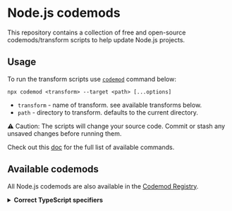 # Node.js codemods
This repository contains a collection of free and open-source codemods/transform scripts to help update Node.js projects.

## Usage

To run the transform scripts use [`codemod`](https://go.codemod.com/github) command below:

`npx codemod <transform> --target <path> [...options]`

* `transform` - name of transform. see available transforms below.
* `path` - directory to transform. defaults to the current directory.

⚠️ Caution: The scripts will change your source code. Commit or stash any unsaved changes before running them.

Check out this [doc](https://go.codemod.com/cli-docs) for the full list of available commands.

## Available codemods

All Node.js codemods are also available in the [Codemod Registry](https://codemod.com/registry).

<details>
<summary><strong> Correct TypeScript specifiers </strong></summary><br>
  
```sh
npx codemod node/correct-ts-specifiers
```
  
This script transforms import specifiers in source code from the broken state TypeScript's compiler (`tsc`) requires into proper ones. This is a one-and-done process, and the updated source code should be committed to your version control (eg git); thereafter, source-code import statements should be authored to be compliant with the ECMAScript (JavaScript) standard.

This is useful when source code is processed by standards-compliant software like Node.js.

This script does not just blindly find & replace file extensions within specifiers: It confirms that the targeted file of replacement specifier actually exists; in cases where there is ambiguity (such as two files with the same basename in the same location but different relevant file extensions), it logs an error, skips that specifier, and continues processing.

This script does not confirm that the targetted module in the replacement contains the exports cited in the import statement. This should not actually ever result in a problem because ambiguous cases are skipped (so if there is a problem, it existed before the migration started). Merely running your source code after the mirgration completes will confirm all is good (if there are problems, node will error, citing exactly where the problems are).

**💡 Note**

1. If you're using `tsconfig`'s `paths`, you will need a loader like [`nodejs-loaders/dev/alias`](https://github.com/JakobJingleheimer/nodejs-loaders?tab=readme-ov-file#alias)

```sh
npm i nodejs-loaders

NODE_OPTIONS="--loader=nodejs-loaders/dev/alias" \
npx codemod node/correct-ts-specifiers
```

2. If you want your source code to still be processessable with `tsc` (for instance, to run type-checking as a lint or test step), you'll need to set [`allowImportingTsExtensions`](https://www.typescriptlang.org/tsconfig/#allowImportingTsExtensions). You will need to use a different transpiler to convert your source code to JavaScript (you probably should be doing that anyway).

### Supported cases

* no file extension → `.cts`, `.mts`, `.js`, `.ts`, `.d.cts`, `.d.mts`, or `.d.ts`
* `.cjs` → `.cts`, `.mjs` → `.mts`, `.js` → `.ts`
* `.js` → `.d.cts`, `.d.mts`, or `.d.ts`
* Package.json subimports
* tsconfig paths (requires a loader)

Before:

```ts
import { URL } from 'node:url';

import { bar } from '@dep/bar';
import { foo } from 'foo';

import { Cat } from './Cat.ts';
import { Dog } from '…/Dog/index.mjs'; // tsconfig paths
import { baseUrl } from '#config.js';  // package.json imports

export { Zed } from './zed';

// should be unchanged

export const makeLink = (path: URL) => (new URL(path, baseUrl)).href;

const nil = await import('./nil.js');

const cat = new Cat('Milo');
const dog = new Dog('Otis');
```

After:

```ts
import { URL } from 'node:url';

import { bar } from '@dep/bar';
import { foo } from 'foo';

import { Cat } from './Cat.ts';
import { Dog } from '…/Dog/index.mts'; // tsconfig paths
import { baseUrl } from '#config.js';  // package.json imports

export type { Zed } from './zed.d.ts';

// should be unchanged

export const makeLink = (path: URL) => (new URL(path, baseUrl)).href;

const nil = await import('./nil.ts');

const cat = new Cat('Milo');
const dog = new Dog('Otis');
```

### Unsupported cases

* Directory / commonjs-like specifiers¹

```ts
import foo from '..'; // where '..' → '../index.ts' (or similar)
```

¹ Support may be added in a future release


</details>
